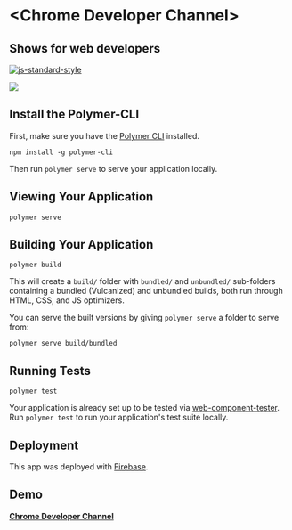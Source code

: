 # \<Chrome Developer Channel\>
Shows for web developers
----------
[![js-standard-style](https://img.shields.io/badge/code%20style-standard-brightgreen.svg)](http://standardjs.com)

![](https://raw.githubusercontent.com/sethbergman/Chrome-Developer-Channel/master/images/dev-channel.png)

## Install the Polymer-CLI

First, make sure you have the [Polymer CLI](https://www.npmjs.com/package/polymer-cli) installed.

```
npm install -g polymer-cli
```

Then run `polymer serve` to serve your application locally.

## Viewing Your Application

```
polymer serve
```

## Building Your Application

```
polymer build
```

This will create a `build/` folder with `bundled/` and `unbundled/` sub-folders
containing a bundled (Vulcanized) and unbundled builds, both run through HTML, CSS, and JS optimizers.

You can serve the built versions by giving `polymer serve` a folder to serve from:

```
polymer serve build/bundled
```

## Running Tests

```
polymer test
```

Your application is already set up to be tested via [web-component-tester](https://github.com/Polymer/web-component-tester). Run `polymer test` to run your application's test suite locally.

## Deployment

This app was deployed with [Firebase](https://console.firebase.google.com/).

## Demo

**[Chrome Developer Channel](https://developer-channel.npmstack.com/)**

